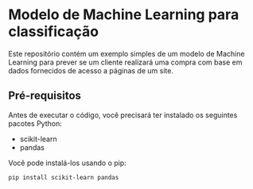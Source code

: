 # Modelo de Machine Learning para classificação

Este repositório contém um exemplo simples de um modelo de Machine Learning para prever se um cliente realizará uma compra com base em dados fornecidos de acesso a páginas de um site.

## Pré-requisitos

Antes de executar o código, você precisará ter instalado os seguintes pacotes Python:

- scikit-learn
- pandas

Você pode instalá-los usando o pip:

```bash
pip install scikit-learn pandas

